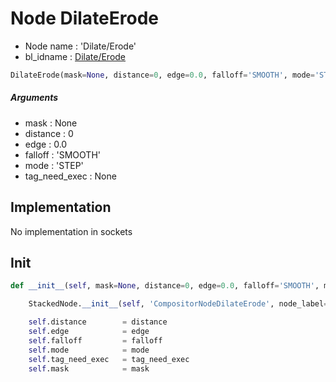 # Node DilateErode

- Node name : 'Dilate/Erode'
- bl_idname : [Dilate/Erode](https://docs.blender.org/api/current/bpy.types.Dilate/Erode.html)


``` python
DilateErode(mask=None, distance=0, edge=0.0, falloff='SMOOTH', mode='STEP', tag_need_exec=None, node_label=None, node_color=None)
```
##### Arguments

- mask : None
- distance : 0
- edge : 0.0
- falloff : 'SMOOTH'
- mode : 'STEP'
- tag_need_exec : None

## Implementation

No implementation in sockets

## Init

``` python
def __init__(self, mask=None, distance=0, edge=0.0, falloff='SMOOTH', mode='STEP', tag_need_exec=None, node_label=None, node_color=None):

    StackedNode.__init__(self, 'CompositorNodeDilateErode', node_label=node_label, node_color=node_color)

    self.distance        = distance
    self.edge            = edge
    self.falloff         = falloff
    self.mode            = mode
    self.tag_need_exec   = tag_need_exec
    self.mask            = mask
```
